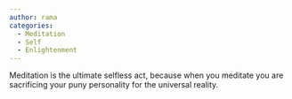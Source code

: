 ```yaml
---
author: rama
categories:
  - Meditation
  - Self
  - Enlightenment
---
```


Meditation is the ultimate selfless act, because when you meditate you are sacrificing your puny personality for the universal reality.
